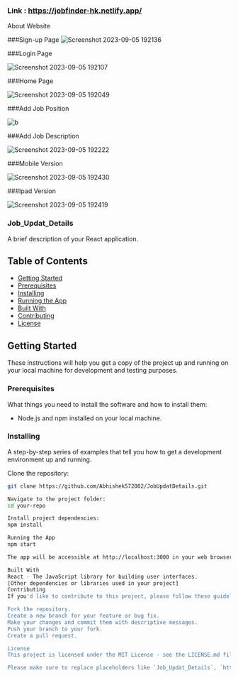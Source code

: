 ### Link : https://jobfinder-hk.netlify.app/
About Website

###Sign-up Page
![Screenshot 2023-09-05 192136](https://github.com/Abhishek572002/JobUpdatDetails/assets/103774658/7af5d3ed-eb6e-42f1-9ff9-e4e2c17beba5)


###Login Page

![Screenshot 2023-09-05 192107](https://github.com/Abhishek572002/JobUpdatDetails/assets/103774658/e8d31279-3ac0-421b-bb65-89bd4d66cc00)


###Home Page

![Screenshot 2023-09-05 192049](https://github.com/Abhishek572002/JobUpdatDetails/assets/103774658/da818a45-6918-4ef0-b035-4bdfb3f2d867)

###Add Job Position

![b](https://github.com/Abhishek572002/JobUpdatDetails/assets/103774658/ffd25cf9-22f6-47e2-8146-c1b30c44ee0b)

###Add Job Description

![Screenshot 2023-09-05 192222](https://github.com/Abhishek572002/JobUpdatDetails/assets/103774658/79121433-85c0-4914-af8b-028c6ad1a361)

###Mobile Version

![Screenshot 2023-09-05 192430](https://github.com/Abhishek572002/JobUpdatDetails/assets/103774658/a2586ce5-8599-4899-bef4-84c1753abd39)

###Ipad Version

![Screenshot 2023-09-05 192419](https://github.com/Abhishek572002/JobUpdatDetails/assets/103774658/e7f3c7c6-a684-4def-acc2-ce97b1e7e40a)


### Job_Updat_Details

A brief description of your React application.

## Table of Contents

- [Getting Started](#getting-started)
- [Prerequisites](#prerequisites)
- [Installing](#installing)
- [Running the App](#running-the-app)
- [Built With](#built-with)
- [Contributing](#contributing)
- [License](#license)

## Getting Started

These instructions will help you get a copy of the project up and running on your local machine for development and testing purposes.

### Prerequisites

What things you need to install the software and how to install them:

- Node.js and npm installed on your local machine.

### Installing

A step-by-step series of examples that tell you how to get a development environment up and running.

Clone the repository:

```bash
git clone https://github.com/Abhishek572002/JobUpdatDetails.git

Navigate to the project folder:
cd your-repo

Install project dependencies:
npm install

Running the App
npm start

The app will be accessible at http://localhost:3000 in your web browser.

Built With
React - The JavaScript library for building user interfaces.
[Other dependencies or libraries used in your project]
Contributing
If you'd like to contribute to this project, please follow these guidelines:

Fork the repository.
Create a new branch for your feature or bug fix.
Make your changes and commit them with descriptive messages.
Push your branch to your fork.
Create a pull request.

License
This project is licensed under the MIT License - see the LICENSE.md file for details.

Please make sure to replace placeholders like `Job_Updat_Details`, `https://github.com/Abhishek572002/JobUpdatDetails.git`, and others with your actual project details. Additionally, provide detailed information about your project's installation, usage, and contribution guidelines as needed.




